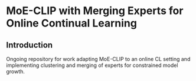 # MoE-CLIP with Merging Experts for Online Continual Learning

## Introduction

Ongoing repository for work adapting MoE-CLIP to an online CL setting and implementing clustering and merging of experts for constrained model growth.
